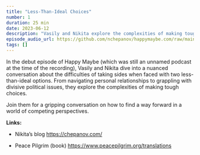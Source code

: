 ```yaml
---
title: "Less-Than-Ideal Choices"
number: 1
duration: 25 min
date: 2023-06-12
description: "Vasily and Nikita explore the complexities of making tough choices in a world of competing perspectives in the debut episode."
episode_audio_url: https://github.com/nchepanov/happymaybe.com/raw/main/episodes/hm-001.mp3
tags: []
---
```


<p>In the debut episode of Happy Maybe (which was still an unnamed podcast at the time of the recording), Vasily and Nikita dive into a nuanced conversation about the difficulties of taking sides when faced with two less-than-ideal options. From navigating personal relationships to grappling with divisive political issues, they explore the complexities of making tough choices.</p><p>Join them for a gripping conversation on how to find a way forward in a world of competing perspectives.</p><p><strong>Links:</strong></p><ul><li><p>Nikita’s blog <a target="_blank" rel="noopener noreferrer nofollow" href="https://chepanov.com/">https://chepanov.com/</a>&nbsp;</p></li><li><p>Peace Pilgrim (book) <a target="_blank" rel="noopener noreferrer nofollow" href="https://www.peacepilgrim.org/translations">https://www.peacepilgrim.org/translations</a>&nbsp;</p></li></ul>

